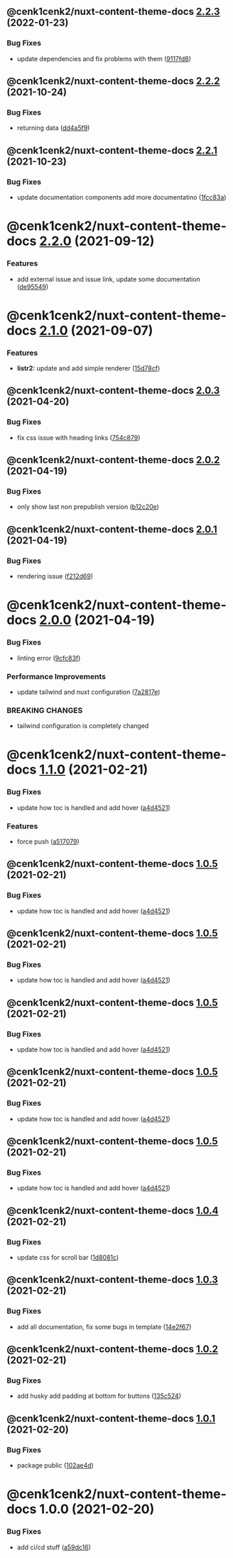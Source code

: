 ## @cenk1cenk2/nuxt-content-theme-docs [2.2.3](https://github.com/cenk1cenk2/nuxt-docs/compare/@cenk1cenk2/nuxt-content-theme-docs@2.2.2...@cenk1cenk2/nuxt-content-theme-docs@2.2.3) (2022-01-23)

### Bug Fixes

- update dependencies and fix problems with them ([9117fd8](https://github.com/cenk1cenk2/nuxt-docs/commit/9117fd87830fab2a44a2fe9bbb79f80b84d9593d))

## @cenk1cenk2/nuxt-content-theme-docs [2.2.2](https://github.com/cenk1cenk2/nuxt-docs/compare/@cenk1cenk2/nuxt-content-theme-docs@2.2.1...@cenk1cenk2/nuxt-content-theme-docs@2.2.2) (2021-10-24)

### Bug Fixes

- returning data ([dd4a5f9](https://github.com/cenk1cenk2/nuxt-docs/commit/dd4a5f989c668bc664616d0bbb059481d31e5db1))

## @cenk1cenk2/nuxt-content-theme-docs [2.2.1](https://github.com/cenk1cenk2/nuxt-docs/compare/@cenk1cenk2/nuxt-content-theme-docs@2.2.0...@cenk1cenk2/nuxt-content-theme-docs@2.2.1) (2021-10-23)

### Bug Fixes

- update documentation components add more documentatino ([1fcc83a](https://github.com/cenk1cenk2/nuxt-docs/commit/1fcc83a05720a1349e800430ffcc4aeaa0c5b1a0))

# @cenk1cenk2/nuxt-content-theme-docs [2.2.0](https://github.com/cenk1cenk2/nuxt-docs/compare/@cenk1cenk2/nuxt-content-theme-docs@2.1.0...@cenk1cenk2/nuxt-content-theme-docs@2.2.0) (2021-09-12)

### Features

- add external issue and issue link, update some documentation ([de95549](https://github.com/cenk1cenk2/nuxt-docs/commit/de955491bed99eb32c3ab228dcc6187a6ae083ca))

# @cenk1cenk2/nuxt-content-theme-docs [2.1.0](https://github.com/cenk1cenk2/nuxt-docs/compare/@cenk1cenk2/nuxt-content-theme-docs@2.0.3...@cenk1cenk2/nuxt-content-theme-docs@2.1.0) (2021-09-07)

### Features

- **listr2:** update and add simple renderer ([15d78cf](https://github.com/cenk1cenk2/nuxt-docs/commit/15d78cff576bfe8225551e6ab5759918a21caee5))

## @cenk1cenk2/nuxt-content-theme-docs [2.0.3](https://github.com/cenk1cenk2/nuxt-docs/compare/@cenk1cenk2/nuxt-content-theme-docs@2.0.2...@cenk1cenk2/nuxt-content-theme-docs@2.0.3) (2021-04-20)

### Bug Fixes

- fix css issue with heading links ([754c879](https://github.com/cenk1cenk2/nuxt-docs/commit/754c8797bf34634193c736faf857095b113c9f67))

## @cenk1cenk2/nuxt-content-theme-docs [2.0.2](https://github.com/cenk1cenk2/nuxt-docs/compare/@cenk1cenk2/nuxt-content-theme-docs@2.0.1...@cenk1cenk2/nuxt-content-theme-docs@2.0.2) (2021-04-19)

### Bug Fixes

- only show last non prepublish version ([b12c20e](https://github.com/cenk1cenk2/nuxt-docs/commit/b12c20e401ee785749eb84b1500dbb221d9806bc))

## @cenk1cenk2/nuxt-content-theme-docs [2.0.1](https://github.com/cenk1cenk2/nuxt-docs/compare/@cenk1cenk2/nuxt-content-theme-docs@2.0.0...@cenk1cenk2/nuxt-content-theme-docs@2.0.1) (2021-04-19)

### Bug Fixes

- rendering issue ([f212d69](https://github.com/cenk1cenk2/nuxt-docs/commit/f212d69ea2a9b3391306bce6483ddec262023cf8))

# @cenk1cenk2/nuxt-content-theme-docs [2.0.0](https://github.com/cenk1cenk2/nuxt-docs/compare/@cenk1cenk2/nuxt-content-theme-docs@1.1.0...@cenk1cenk2/nuxt-content-theme-docs@2.0.0) (2021-04-19)

### Bug Fixes

- linting error ([9cfc83f](https://github.com/cenk1cenk2/nuxt-docs/commit/9cfc83f064234b62e675e135fdc448c347885015))

### Performance Improvements

- update tailwind and nuxt configuration ([7a2817e](https://github.com/cenk1cenk2/nuxt-docs/commit/7a2817e57915f56340183484e1f9efe681b95660))

### BREAKING CHANGES

- tailwind configuration is completely changed

# @cenk1cenk2/nuxt-content-theme-docs [1.1.0](https://github.com/cenk1cenk2/nuxt-docs/compare/@cenk1cenk2/nuxt-content-theme-docs@1.0.4...@cenk1cenk2/nuxt-content-theme-docs@1.1.0) (2021-02-21)

### Bug Fixes

- update how toc is handled and add hover ([a4d4521](https://github.com/cenk1cenk2/nuxt-docs/commit/a4d45219b198e6a21fdfd40dd2753dbc09feb1ba))

### Features

- force push ([a517079](https://github.com/cenk1cenk2/nuxt-docs/commit/a5170797255d5bca44cca4a922e85c5c4f75b915))

## @cenk1cenk2/nuxt-content-theme-docs [1.0.5](https://github.com/cenk1cenk2/nuxt-docs/compare/@cenk1cenk2/nuxt-content-theme-docs@1.0.4...@cenk1cenk2/nuxt-content-theme-docs@1.0.5) (2021-02-21)

### Bug Fixes

- update how toc is handled and add hover ([a4d4521](https://github.com/cenk1cenk2/nuxt-docs/commit/a4d45219b198e6a21fdfd40dd2753dbc09feb1ba))

## @cenk1cenk2/nuxt-content-theme-docs [1.0.5](https://github.com/cenk1cenk2/nuxt-docs/compare/@cenk1cenk2/nuxt-content-theme-docs@1.0.4...@cenk1cenk2/nuxt-content-theme-docs@1.0.5) (2021-02-21)

### Bug Fixes

- update how toc is handled and add hover ([a4d4521](https://github.com/cenk1cenk2/nuxt-docs/commit/a4d45219b198e6a21fdfd40dd2753dbc09feb1ba))

## @cenk1cenk2/nuxt-content-theme-docs [1.0.5](https://github.com/cenk1cenk2/nuxt-docs/compare/@cenk1cenk2/nuxt-content-theme-docs@1.0.4...@cenk1cenk2/nuxt-content-theme-docs@1.0.5) (2021-02-21)

### Bug Fixes

- update how toc is handled and add hover ([a4d4521](https://github.com/cenk1cenk2/nuxt-docs/commit/a4d45219b198e6a21fdfd40dd2753dbc09feb1ba))

## @cenk1cenk2/nuxt-content-theme-docs [1.0.5](https://github.com/cenk1cenk2/nuxt-docs/compare/@cenk1cenk2/nuxt-content-theme-docs@1.0.4...@cenk1cenk2/nuxt-content-theme-docs@1.0.5) (2021-02-21)

### Bug Fixes

- update how toc is handled and add hover ([a4d4521](https://github.com/cenk1cenk2/nuxt-docs/commit/a4d45219b198e6a21fdfd40dd2753dbc09feb1ba))

## @cenk1cenk2/nuxt-content-theme-docs [1.0.5](https://github.com/cenk1cenk2/nuxt-docs/compare/@cenk1cenk2/nuxt-content-theme-docs@1.0.4...@cenk1cenk2/nuxt-content-theme-docs@1.0.5) (2021-02-21)

### Bug Fixes

- update how toc is handled and add hover ([a4d4521](https://github.com/cenk1cenk2/nuxt-docs/commit/a4d45219b198e6a21fdfd40dd2753dbc09feb1ba))

## @cenk1cenk2/nuxt-content-theme-docs [1.0.4](https://github.com/cenk1cenk2/nuxt-docs/compare/@cenk1cenk2/nuxt-content-theme-docs@1.0.3...@cenk1cenk2/nuxt-content-theme-docs@1.0.4) (2021-02-21)

### Bug Fixes

- update css for scroll bar ([1d8081c](https://github.com/cenk1cenk2/nuxt-docs/commit/1d8081c25419423db935affd7c66e8f29457fe7b))

## @cenk1cenk2/nuxt-content-theme-docs [1.0.3](https://github.com/cenk1cenk2/nuxt-docs/compare/@cenk1cenk2/nuxt-content-theme-docs@1.0.2...@cenk1cenk2/nuxt-content-theme-docs@1.0.3) (2021-02-21)

### Bug Fixes

- add all documentation, fix some bugs in template ([14e2f67](https://github.com/cenk1cenk2/nuxt-docs/commit/14e2f67b42a58312bf4af11be9437837e176cf18))

## @cenk1cenk2/nuxt-content-theme-docs [1.0.2](https://github.com/cenk1cenk2/nuxt-docs/compare/@cenk1cenk2/nuxt-content-theme-docs@1.0.1...@cenk1cenk2/nuxt-content-theme-docs@1.0.2) (2021-02-21)

### Bug Fixes

- add husky add padding at bottom for buttons ([135c524](https://github.com/cenk1cenk2/nuxt-docs/commit/135c524329558c8a84928e498b98591f092bf54a))

## @cenk1cenk2/nuxt-content-theme-docs [1.0.1](https://github.com/cenk1cenk2/nuxt-docs/compare/@cenk1cenk2/nuxt-content-theme-docs@1.0.0...@cenk1cenk2/nuxt-content-theme-docs@1.0.1) (2021-02-20)

### Bug Fixes

- package public ([102ae4d](https://github.com/cenk1cenk2/nuxt-docs/commit/102ae4dfd9c71fb4e5265a53299e65677e101d73))

# @cenk1cenk2/nuxt-content-theme-docs 1.0.0 (2021-02-20)

### Bug Fixes

- add ci/cd stuff ([a59dc16](https://github.com/cenk1cenk2/nuxt-docs/commit/a59dc16796252e29025b13cdad361108f86acb08))
